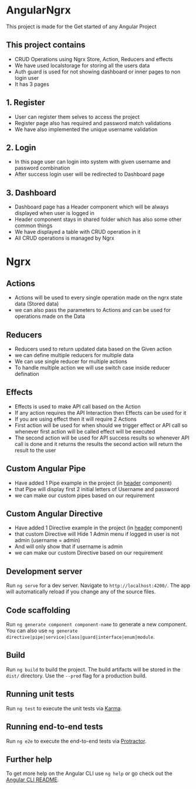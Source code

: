 # AngularNgrx

This project is made for the Get started of any Angular Project
## This project contains
 - CRUD Operations using Ngrx Store, Action, Reducers and effects
 - We have used localstorage for storing all the users data
 - Auth guard is used for not showing dashboard or inner pages to non login user
 - It has 3 pages
  ## 1. Register
  - User can register them selves to access the project
  - Register page also has required and password match validations
  - We have also implemented the unique username validation
  ## 2. Login
  - In this page user can login into system with given username and password combination
  - After success login user will be redirected to Dashboard page
  ## 3. Dashboard
  - Dashboard page has a Header component which will be always displayed when user is logged in
  - Header component stays in shared folder which has also some other common things
  - We have displayed a table with CRUD operation in it
  - All CRUD operations is managed by Ngrx

# Ngrx

 ## Actions
 - Actions will be used to every single operation made on the ngrx state data (Stored data)
 - we can also pass the parameters to Actions and can be used for operations made on the Data

 ## Reducers
 - Reducers used to return updated data based on the Given action
 - we can define multiple reducers for multiple data
 - We can use single reducer for multiple actions
 - To handle multiple action we will use switch case inside reducer defination

 ## Effects
 - Effects is used to make API call based on the Action
 - If any action requires the API Interaction then Effects can be used for it
 - If you are using effect then it will require 2 Actions
 - First action will be used for when should we trigger effect or API call so whenever first action will be called effect will be executed
 - The second action will be used for API success results so whenever API call is done and it returns the results the second action will return the result to the user


## Custom Angular Pipe
 - Have added 1 Pipe example in the project (in [header](https://github.com/khushbu-maurya/angular-dummy/blob/c0897a1dbb98ad809d2bccd1c058d8be43159a93/src/app/shared/components/header/header.component.html#L23) component)
 - that Pipe will display first 2 initial letters of Username and password
 - we can make our custom pipes based on our requirement

## Custom Angular Directive
 - Have added 1 Directive example in the project (in [header](https://github.com/khushbu-maurya/angular-dummy/blob/c0897a1dbb98ad809d2bccd1c058d8be43159a93/src/app/shared/components/header/header.component.html#L16) component)
 - that custom Directive will Hide 1 Admin menu if logged in user is not admin (username = admin)
 - And will only show that if username is admin
 - we can make our custom Directive based on our requirement

## Development server

Run `ng serve` for a dev server. Navigate to `http://localhost:4200/`. The app will automatically reload if you change any of the source files.

## Code scaffolding

Run `ng generate component component-name` to generate a new component. You can also use `ng generate directive|pipe|service|class|guard|interface|enum|module`.

## Build

Run `ng build` to build the project. The build artifacts will be stored in the `dist/` directory. Use the `--prod` flag for a production build.

## Running unit tests

Run `ng test` to execute the unit tests via [Karma](https://karma-runner.github.io).

## Running end-to-end tests

Run `ng e2e` to execute the end-to-end tests via [Protractor](http://www.protractortest.org/).

## Further help

To get more help on the Angular CLI use `ng help` or go check out the [Angular CLI README](https://github.com/angular/angular-cli/blob/master/README.md).
